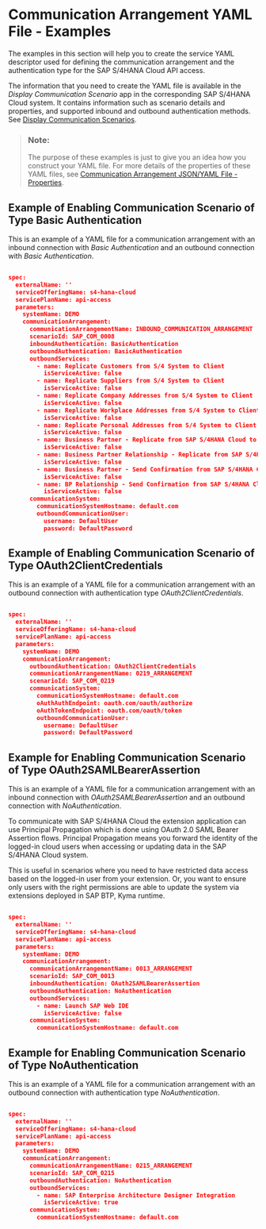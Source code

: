 <!-- loio1ab9bf68b2304855ab94d183ff0b90ba -->

# Communication Arrangement YAML File - Examples

The examples in this section will help you to create the service YAML descriptor used for defining the communication arrangement and the authentication type for the SAP S/4HANA Cloud API access.



The information that you need to create the YAML file is available in the *Display Communication Scenario* app in the corresponding SAP S/4HANA Cloud system. It contains information such as scenario details and properties, and supported inbound and outbound authentication methods. See [Display Communication Scenarios](https://help.sap.com/viewer/f544846954f24b9183eddadcc41bdc3b/latest/en-US/baa798b6a1024d229ca3f51bde6f24f9.html).

> ### Note:  
> The purpose of these examples is just to give you an idea how you construct your YAML file. For more details of the properties of these YAML files, see [Communication Arrangement JSON/YAML File - Properties](communication-arrangement-json-yaml-file-properties-553a4c6.md).



<a name="loio1ab9bf68b2304855ab94d183ff0b90ba__section_o2d_tvf_krb"/>

## Example of Enabling Communication Scenario of Type Basic Authentication

This is an example of a YAML file for a communication arrangement with an inbound connection with *Basic Authentication* and an outbound connection with *Basic Authentication*.

```json

spec:
  externalName: ''
  serviceOfferingName: s4-hana-cloud
  servicePlanName: api-access
  parameters:
    systemName: DEMO
    communicationArrangement:
      communicationArrangementName: INBOUND_COMMUNICATION_ARRANGEMENT
      scenarioId: SAP_COM_0008
      inboundAuthentication: BasicAuthentication
      outboundAuthentication: BasicAuthentication
      outboundServices:
        - name: Replicate Customers from S/4 System to Client
          isServiceActive: false
        - name: Replicate Suppliers from S/4 System to Client
          isServiceActive: false
        - name: Replicate Company Addresses from S/4 System to Client
          isServiceActive: false
        - name: Replicate Workplace Addresses from S/4 System to Client
          isServiceActive: false
        - name: Replicate Personal Addresses from S/4 System to Client
          isServiceActive: false
        - name: Business Partner - Replicate from SAP S/4HANA Cloud to Client
          isServiceActive: false
        - name: Business Partner Relationship - Replicate from SAP S/4HANA Cloud to Client
          isServiceActive: false
        - name: Business Partner - Send Confirmation from SAP S/4HANA Cloud to Client
          isServiceActive: false
        - name: BP Relationship - Send Confirmation from SAP S/4HANA Cloud to Client
          isServiceActive: false
      communicationSystem:
        communicationSystemHostname: default.com
        outboundCommunicationUser:
          username: DefaultUser
          password: DefaultPassword

```



<a name="loio1ab9bf68b2304855ab94d183ff0b90ba__section_qq3_ywf_krb"/>

## Example of Enabling Communication Scenario of Type OAuth2ClientCredentials

This is an example of a YAML file for a communication arrangement with an outbound connection with authentication type *OAuth2ClientCredentials*.

```json

spec:
  externalName: ''
  serviceOfferingName: s4-hana-cloud
  servicePlanName: api-access
  parameters:
    systemName: DEMO
    communicationArrangement:
      outboundAuthentication: OAuth2ClientCredentials
      communicationArrangementName: 0219_ARRANGEMENT
      scenarioId: SAP_COM_0219
      communicationSystem:
        communicationSystemHostname: default.com
        oAuthAuthEndpoint: oauth.com/oauth/authorize
        oAuthTokenEndpoint: oauth.com/oauth/token
        outboundCommunicationUser:
          username: DefaultUser
          password: DefaultPassword
```



<a name="loio1ab9bf68b2304855ab94d183ff0b90ba__section_hqj_4xf_krb"/>

## Example for Enabling Communication Scenario of Type OAuth2SAMLBearerAssertion

This is an example of a YAML file for a communication arrangement with an inbound connection with *OAuth2SAMLBearerAssertion* and an outbound connection with *NoAuthentication*.

To communicate with SAP S/4HANA Cloud the extension application can use Principal Propagation which is done using OAuth 2.0 SAML Bearer Assertion flows. Principal Propagation means you forward the identity of the logged-in cloud users when accessing or updating data in the SAP S/4HANA Cloud system.

This is useful in scenarios where you need to have restricted data access based on the logged-in user from your extension. Or, you want to ensure only users with the right permissions are able to update the system via extensions deployed in SAP BTP, Kyma runtime.

```json

spec:
  externalName: ''
  serviceOfferingName: s4-hana-cloud
  servicePlanName: api-access
  parameters:
    systemName: DEMO
    communicationArrangement:
      communicationArrangementName: 0013_ARRANGEMENT
      scenarioId: SAP_COM_0013
      inboundAuthentication: OAuth2SAMLBearerAssertion
      outboundAuthentication: NoAuthentication
      outboundServices:
        - name: Launch SAP Web IDE
          isServiceActive: false
      communicationSystem:
        communicationSystemHostname: default.com

```



<a name="loio1ab9bf68b2304855ab94d183ff0b90ba__section_bw3_txf_krb"/>

## Example for Enabling Communication Scenario of Type NoAuthentication

This is an example of a YAML file for a communication arrangement with an outbound connection with authentication type *NoAuthentication*.

```json

spec:
  externalName: ''
  serviceOfferingName: s4-hana-cloud
  servicePlanName: api-access
  parameters:      
    systemName: DEMO
    communicationArrangement:
      communicationArrangementName: 0215_ARRANGEMENT
      scenarioId: SAP_COM_0215
      outboundAuthentication: NoAuthentication
      outboundServices:
        - name: SAP Enterprise Architecture Designer Integration
          isServiceActive: true
      communicationSystem:
        communicationSystemHostname: default.com 
```

